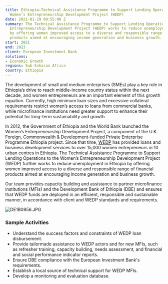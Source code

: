 ```yaml
---
title: Ethiopia—Technical Assistance Programme to Support Lending Operations to the
  Women’s Entrepreneurship Development Project (WEDP)
date: 2021-01-29 09:55:00 Z
summary: The Technical Assistance Programme to Support Lending Operations to the Women’s
  Entrepreneurship Development Project (WEDP) works to reduce unemployment in Ethiopia
  by offering women improved access to a diverse and responsible range of financial
  products aimed at encouraging income generation and business growth.
start: 2021
end: 2023
client: European Investment Bank
solutions:
- Economic Growth
regions: Sub-Saharan Africa
country: Ethiopia
---
```


The development of small and medium enterprises (SMEs) play a key role in Ethiopia’s drive to reach middle-income country status within the next decade, and women entrepreneurs are an important element of this growth equation. Currently, high minimum loan sizes and excessive collateral requirements restrict women’s access to loans from commercial banks, while microfinance institutions need greater support to enhance their potential for long-term sustainability and growth.

In 2012, the Government of Ethiopia and the World Bank launched the Women’s Entrepreneurship Development Project, a component of the U.K. Foreign, Commonwealth & Development-funded Private Enterprise Programme Ethiopia project. Since that time, [WEDP](http://www.wedpet.org/) has provided loans and business development services to over 15,000 women entrepreneurs in 10 urban centres in Ethiopia. The Technical Assistance Programme to Support Lending Operations to the Women’s Entrepreneurship Development Project (WEDP) further works to reduce unemployment in Ethiopia by offering women improved access to a diverse and responsible range of financial products aimed at encouraging income generation and business growth.

Our team provides capacity building and assistance to partner microfinance institutions (MFIs) and the Development Bank of Ethiopia (DBE) and ensures that WEDP funds are deployed in an efficient, responsible and sustainable manner, in accordance with client and WEDP standards and requirements.

![DE1B0956.JPG](/uploads/DE1B0956.JPG)

### Sample Activities

* Understand the success factors and constraints of WEDP loan disbursement.
* Provide tailormade assistance to WEDP actors and for new MFIs, such as refresher training, capacity building, needs assessment, and financial and social performance indicator reports.
* Ensure DBE compliance with the European Investment Bank's requirements.
* Establish a local source of technical support for WEDP MFIs.
* Develop a monitoring and evaluation database.